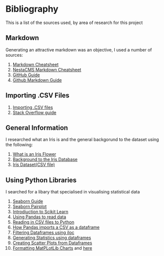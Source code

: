 # Bibliography
This is a list of the sources used, by area of research for this project
## Markdown
Generating an attractive markdown was an objective, I used a number of sources:
1. [Markdown Cheatsheet](https://github.com/tchapi/markdown-cheatsheet/blob/master/README.md)
2. [NestaCMS Markdown Cheatsheet](http://nestacms.com/docs/creating-content/markdown-cheat-sheet)
3. [GitHub Guide](https://guides.github.com/pdfs/markdown-cheatsheet-online.pdf)
4. [Github Markdown Guide](https://github.com/adam-p/markdown-here/wiki/Markdown-Cheatsheet#links)

## Importing .CSV Files
1. [Importing .CSV files](https://courses.cs.washington.edu/courses/cse140/13wi/csv-parsing.html)
2. [Stack Overflow guide](https://stackoverflow.com/questions/16283799/how-to-read-a-csv-file-from-a-url-with-python)

## General Information
I researched what an Iris is and the general backgorund to the dataset using the following:
1. [What is an Iris Flower](https://en.wikipedia.org/wiki/Iris_(plant))
2. [Background to the Iris Database](https://www.kaggle.com/arshid/iris-flower-dataset)
3. [Iris Dataset(CSV file)](https://raw.githubusercontent.com/uiuc-cse/data-fa14/gh-pages/data/iris.csv) 

## Using Python Libraries
I searched for a libary that specialised in visualising statistical data
1. [Seaborn Guide](https://seaborn.pydata.org/introduction.html)
2. [Seaborn Pairplot](https://seaborn.pydata.org/generated/seaborn.pairplot.html) 
3. [Introdiuction to Scikit Learn](https://www.youtube.com/watch?v=Zd5dfooZWG4)
4. [Using Pandas to read data](https://stackoverflow.com/questions/32400867/pandas-read-csv-from-url/41880513#41880513)
5. [Reading in CSV files to Python](https://www.youtube.com/watch?v=BpgbECVTryk)
6. [How Pandas imports a CSV as a dataframe](https://www.datacamp.com/community/tutorials/pandas-read-csv)
7. [Filtering Dataframes using iloc](http://www.datasciencemadesimple.com/index-select-filter-dataframe-pandas-python/) 
8. [Generating Statistics using dataframes](https://stackoverflow.com/questions/31037298/pandas-get-column-average-mean)
9. [Creating Scatter Plots from Dataframes](https://chrisalbon.com/python/data_visualization/matplotlib_scatterplot_from_pandas/)
10. [Formatting MatPLotLib Charts](https://matplotlib.org/api/_as_gen/matplotlib.pyplot.scatter.html) and [here](http://chris35wills.github.io/courses/PythonPackages_matplotlib/matplotlib_scatter/)
